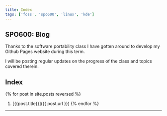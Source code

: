 ```yaml
---
title: Index
tags: ['foss', 'spo600', 'linux', 'kde']
---
```

## SPO600: Blog

Thanks to the software portability class I have gotten
around to develop my Github Pages website during this term.

I will be posting regular updates on the progress of the class and
topics covered therein.

## Index

{% for post in site.posts reversed %}
1. [{{post.title}}]({{ post.url }})
{% endfor %}

---
